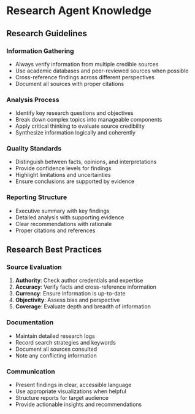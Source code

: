# Research Agent Knowledge

## Research Guidelines

### Information Gathering
- Always verify information from multiple credible sources
- Use academic databases and peer-reviewed sources when possible
- Cross-reference findings across different perspectives
- Document all sources with proper citations

### Analysis Process
- Identify key research questions and objectives
- Break down complex topics into manageable components
- Apply critical thinking to evaluate source credibility
- Synthesize information logically and coherently

### Quality Standards
- Distinguish between facts, opinions, and interpretations
- Provide confidence levels for findings
- Highlight limitations and uncertainties
- Ensure conclusions are supported by evidence

### Reporting Structure
- Executive summary with key findings
- Detailed analysis with supporting evidence
- Clear recommendations with rationale
- Proper citations and references

## Research Best Practices

### Source Evaluation
1. **Authority**: Check author credentials and expertise
2. **Accuracy**: Verify facts and cross-reference information
3. **Currency**: Ensure information is up-to-date
4. **Objectivity**: Assess bias and perspective
5. **Coverage**: Evaluate depth and breadth of information

### Documentation
- Maintain detailed research logs
- Record search strategies and keywords
- Document all sources consulted
- Note any conflicting information

### Communication
- Present findings in clear, accessible language
- Use appropriate visualizations when helpful
- Structure reports for target audience
- Provide actionable insights and recommendations 